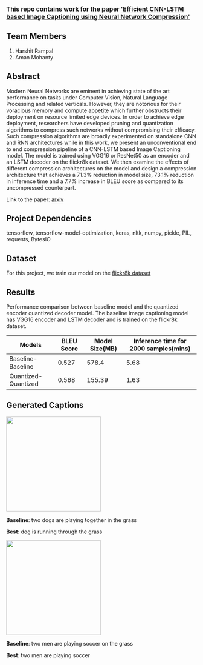 ### This repo contains work for the paper ['Efficient CNN-LSTM based Image Captioning using Neural Network Compression'](https://arxiv.org/pdf/2012.09708)

## Team Members
1. Harshit Rampal
2. Aman Mohanty

## Abstract
Modern Neural Networks are eminent in achieving state of the art performance on tasks under Computer Vision, Natural Language Processing and related verticals. However, they are notorious for their voracious memory and compute appetite which further obstructs their deployment on resource limited edge devices. In order to achieve edge deployment, researchers have developed pruning and quantization algorithms to compress such networks without compromising their efficacy. Such compression algorithms are broadly experimented on standalone CNN and RNN architectures while in this work, we present an unconventional end to end compression pipeline of a CNN-LSTM based Image Captioning model. The model is trained using VGG16 or ResNet50 as an encoder and an LSTM decoder on the flickr8k dataset. We then examine the effects of different compression architectures on the model and design a compression architecture that achieves a 71.3% reduction in model size, 73.1% reduction in inference time and a 7.7% increase in BLEU score as compared to its uncompressed counterpart.

Link to the paper: [arxiv](https://arxiv.org/abs/2012.09708)

## Project Dependencies
tensorflow, tensorflow-model-optimization, keras, nltk, numpy, pickle, PIL, requests, BytesIO

## Dataset
For this project, we train our model on the [flickr8k dataset](https://www.kaggle.com/adityajn105/flickr8k)

## Results
Performance comparison between baseline model and the quantized encoder quantized decoder model. The baseline image captioning model has VGG16 encoder and LSTM decoder and is trained on the flickr8k dataset.

Models | BLEU Score | Model Size(MB) | Inference time for 2000 samples(mins)
-------|------------|----------------|--------------------------------------
Baseline-Baseline | 0.527 | 578.4 | 5.68
Quantized-Quantized | 0.568 | 155.39 | 1.63


## Generated Captions
<img src="https://s3.amazonaws.com/cdn-origin-etr.akc.org/wp-content/uploads/2018/06/05231748/belgian-malinois-running-through-field.jpg" width="250">  

**Baseline**: two dogs are playing together in the grass

**Best**: dog is running through the grass

<img src="https://static01.nyt.com/images/2020/09/25/sports/25soccer-nationalWEB1/merlin_177451008_91c7b66d-3c8a-4963-896e-54280f374b6d-articleLarge.jpg?quality=75&auto=webp&disable=upscale" width="250">

**Baseline**: two men are playing soccer on the grass

**Best**: two men are playing soccer


